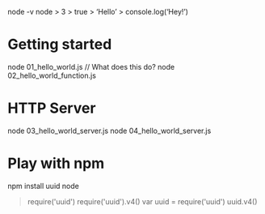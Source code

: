 node -v
node
	> 3
	> true
	> ‘Hello’
	> console.log(‘Hey!’)

# Getting started
node 01_hello_world.js
// What does this do?
node 02_hello_world_function.js

# HTTP Server
node 03_hello_world_server.js
node 04_hello_world_server.js

# Play with npm
npm install uuid
node
  > require('uuid')
  > require('uuid').v4()
  > var uuid = require('uuid')
  > uuid.v4()
